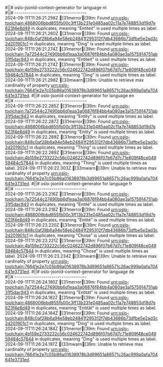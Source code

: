 #||# oslo-jsonld-context-generator for language nl  
#||# -------------------------------------  
2024-09-11T11:26:21.256Z [31merror[39m: Found [urn:oslo-toolchain:4868006bbd855fb00c3ff13b231e0485aa02c11a7e748853d19d7e623f4e8d49](all-cultureel-erfgoed-object-ap.jsonld#L6810) in duplicates, meaning "Entiteit" is used multiple times as label.
2024-09-11T11:26:21.260Z [31merror[39m: Found [urn:oslo-toolchain:848c0af28b6a94e58eb24841f295312f7db43686b73dfbe5e2ad3c2d201901c1](all-cultureel-erfgoed-object-ap.jsonld#L6861) in duplicates, meaning "Ding" is used multiple times as label.
2024-09-11T11:26:21.274Z [31merror[39m: Found [urn:oslo-toolchain:7a72544c27490bb6d1eaa3a06876f84bb4a080ae3a1575914751ab31f5dac943](all-cultureel-erfgoed-object-ap.jsonld#L1656) in duplicates, meaning "Entiteit" is used multiple times as label.
2024-09-11T11:26:21.274Z [31merror[39m: Found [urn:oslo-toolchain:4b159e2733222c56c024622742d896f07b67d7c71e809f48ce04959484c57844](all-cultureel-erfgoed-object-ap.jsonld#L1840) in duplicates, meaning "Ding" is used multiple times as label.
2024-09-11T11:26:21.298Z [33mwarn[39m: Unable to retrieve max cardinality of property [urn:oslo-toolchain:76641e2e7c05b86a01638978b3d99651a86571c26ac999a0afa704641e3731ed](all-cultureel-erfgoed-object-ap.jsonld#L4875).
#||# oslo-jsonld-context-generator for language en  
#||# -------------------------------------  
2024-09-11T11:26:22.285Z [31merror[39m: Found [urn:oslo-toolchain:7a72544c27490bb6d1eaa3a06876f84bb4a080ae3a1575914751ab31f5dac943](all-cultureel-erfgoed-object-ap.jsonld#L1656) in duplicates, meaning "Entity" is used multiple times as label.
2024-09-11T11:26:22.287Z [31merror[39m: Found [urn:oslo-toolchain:4868006bbd855fb00c3ff13b231e0485aa02c11a7e748853d19d7e623f4e8d49](all-cultureel-erfgoed-object-ap.jsonld#L6810) in duplicates, meaning "Entity" is used multiple times as label.
2024-09-11T11:26:22.289Z [31merror[39m: Found [urn:oslo-toolchain:848c0af28b6a94e58eb24841f295312f7db43686b73dfbe5e2ad3c2d201901c1](all-cultureel-erfgoed-object-ap.jsonld#L6861) in duplicates, meaning "Thing" is used multiple times as label.
2024-09-11T11:26:22.289Z [31merror[39m: Found [urn:oslo-toolchain:4b159e2733222c56c024622742d896f07b67d7c71e809f48ce04959484c57844](all-cultureel-erfgoed-object-ap.jsonld#L1840) in duplicates, meaning "Thing" is used multiple times as label.
2024-09-11T11:26:22.303Z [33mwarn[39m: Unable to retrieve max cardinality of property [urn:oslo-toolchain:76641e2e7c05b86a01638978b3d99651a86571c26ac999a0afa704641e3731ed](all-cultureel-erfgoed-object-ap.jsonld#L4875).
#||# oslo-jsonld-context-generator for language fr  
#||# -------------------------------------  
2024-09-11T11:26:23.216Z [31merror[39m: Found [urn:oslo-toolchain:7a72544c27490bb6d1eaa3a06876f84bb4a080ae3a1575914751ab31f5dac943](all-cultureel-erfgoed-object-ap.jsonld#L1656) in duplicates, meaning "Entité" is used multiple times as label.
2024-09-11T11:26:23.218Z [31merror[39m: Found [urn:oslo-toolchain:4868006bbd855fb00c3ff13b231e0485aa02c11a7e748853d19d7e623f4e8d49](all-cultureel-erfgoed-object-ap.jsonld#L6810) in duplicates, meaning "Entité" is used multiple times as label.
2024-09-11T11:26:23.220Z [31merror[39m: Found [urn:oslo-toolchain:848c0af28b6a94e58eb24841f295312f7db43686b73dfbe5e2ad3c2d201901c1](all-cultureel-erfgoed-object-ap.jsonld#L6861) in duplicates, meaning "Chose" is used multiple times as label.
2024-09-11T11:26:23.221Z [31merror[39m: Found [urn:oslo-toolchain:4b159e2733222c56c024622742d896f07b67d7c71e809f48ce04959484c57844](all-cultureel-erfgoed-object-ap.jsonld#L1840) in duplicates, meaning "Chose" is used multiple times as label.
2024-09-11T11:26:23.234Z [33mwarn[39m: Unable to retrieve max cardinality of property [urn:oslo-toolchain:76641e2e7c05b86a01638978b3d99651a86571c26ac999a0afa704641e3731ed](all-cultureel-erfgoed-object-ap.jsonld#L4875).
#||# oslo-jsonld-context-generator for language de  
#||# -------------------------------------  
2024-09-11T11:26:24.180Z [31merror[39m: Found [urn:oslo-toolchain:7a72544c27490bb6d1eaa3a06876f84bb4a080ae3a1575914751ab31f5dac943](all-cultureel-erfgoed-object-ap.jsonld#L1656) in duplicates, meaning "Entität" is used multiple times as label.
2024-09-11T11:26:24.182Z [31merror[39m: Found [urn:oslo-toolchain:4868006bbd855fb00c3ff13b231e0485aa02c11a7e748853d19d7e623f4e8d49](all-cultureel-erfgoed-object-ap.jsonld#L6810) in duplicates, meaning "Entität" is used multiple times as label.
2024-09-11T11:26:24.184Z [31merror[39m: Found [urn:oslo-toolchain:848c0af28b6a94e58eb24841f295312f7db43686b73dfbe5e2ad3c2d201901c1](all-cultureel-erfgoed-object-ap.jsonld#L6861) in duplicates, meaning "Ding" is used multiple times as label.
2024-09-11T11:26:24.184Z [31merror[39m: Found [urn:oslo-toolchain:4b159e2733222c56c024622742d896f07b67d7c71e809f48ce04959484c57844](all-cultureel-erfgoed-object-ap.jsonld#L1840) in duplicates, meaning "Ding" is used multiple times as label.
2024-09-11T11:26:24.197Z [33mwarn[39m: Unable to retrieve max cardinality of property [urn:oslo-toolchain:76641e2e7c05b86a01638978b3d99651a86571c26ac999a0afa704641e3731ed](all-cultureel-erfgoed-object-ap.jsonld#L4875).
